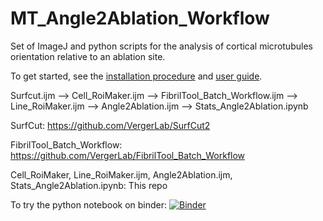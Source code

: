 # MT_Angle2Ablation_Workflow
Set of ImageJ and python scripts for the analysis of cortical microtubules orientation relative to an ablation site.

To get started, see the [installation procedure](https://github.com/VergerLab/MT_Angle2Ablation_Workflow/blob/master/Installation_procedure.md) and [user guide](https://github.com/VergerLab/MT_Angle2Ablation_Workflow/blob/master/Step%20by%20step%20user%20guide_CMTs_draft.pdf).

Surfcut.ijm --> Cell_RoiMaker.ijm --> FibrilTool_Batch_Workflow.ijm --> Line_RoiMaker.ijm --> Angle2Ablation.ijm --> Stats_Angle2Ablation.ipynb

SurfCut: https://github.com/VergerLab/SurfCut2

FibrilTool_Batch_Workflow: https://github.com/VergerLab/FibrilTool_Batch_Workflow

Cell_RoiMaker, Line_RoiMaker.ijm, Angle2Ablation.ijm, Stats_Angle2Ablation.ipynb: This repo



To try the python notebook on binder: 
[![Binder](https://mybinder.org/badge_logo.svg)](https://mybinder.org/v2/gh/VergerLab/MT_Angle2Ablation_Workflow/master)
